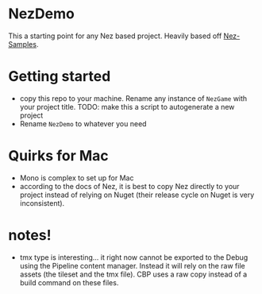 # NezDemo
This a starting point for any Nez based project. Heavily based off [Nez-Samples](https://github.com/prime31/Nez-Samples).

# Getting started
- copy this repo to your machine. Rename any instance of `NezGame` with your project title.
TODO: make this a script to autogenerate a new project
- Rename `NezDemo` to whatever you need




# Quirks for Mac
- Mono is complex to set up for Mac
- according to the docs of Nez, it is best to copy Nez directly to your project instead of relying on Nuget (their release cycle on Nuget is very inconsistent).


# notes!
- tmx type is interesting... it right now cannot be exported to the Debug using the Pipeline content manager. Instead it will rely on the raw file assets (the tileset and the tmx file). CBP uses a raw copy instead of a build command on these files.
